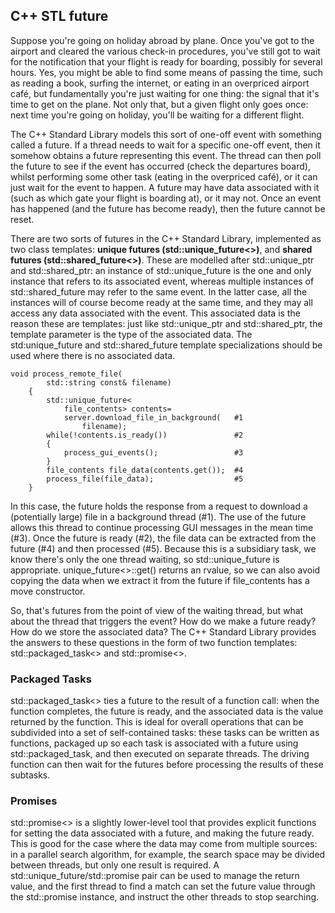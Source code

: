 ## C++ STL future
Suppose you're going on holiday abroad by plane. Once you've got to the airport and cleared the various check-in procedures, you've still got to wait for the notification that your flight is ready for boarding, possibly for several hours. Yes, you might be able to find some means of passing the time, such as reading a book, surfing the internet, or eating in an overpriced airport café, but fundamentally you're just waiting for one thing: the signal that it's time to get on the plane. Not only that, but a given flight only goes once: next time you're going on holiday, you'll be waiting for a different flight.

The C++ Standard Library models this sort of one-off event with something called a future. If a thread needs to wait for a specific one-off event, then it somehow obtains a future representing this event. The thread can then poll the future to see if the event has occurred (check the departures board), whilst performing some other task (eating in the overpriced café), or it can just wait for the event to happen. A future may have data associated with it (such as which gate your flight is boarding at), or it may not. Once an event has happened (and the future has become ready), then the future cannot be reset.

There are two sorts of futures in the C++ Standard Library, implemented as two class templates: __unique futures (std::unique_future<>)__, and __shared futures (std::shared_future<>)__. These are modelled after std::unique_ptr and std::shared_ptr: an instance of std::unique_future is the one and only instance that refers to its associated event, whereas multiple instances of std::shared_future may refer to the same event. In the latter case, all the instances will of course become ready at the same time, and they may all access any data associated with the event. This associated data is the reason these are templates: just like std::unique_ptr and std::shared_ptr, the template parameter is the type of the associated data. The std:unique_future<void> and std::shared_future<void> template specializations should be used where there is no associated data.

```
void process_remote_file(
        std::string const& filename)
    {
        std::unique_future<
            file_contents> contents=
            server.download_file_in_background(   #1
                filename);
        while(!contents.is_ready())               #2
        {
            process_gui_events();                 #3
        }
        file_contents file_data(contents.get());  #4
        process_file(file_data);                  #5
    }
```

In this case, the future holds the response from a request to download a (potentially large) file in a background thread (#1). The use of the future allows this thread to continue processing GUI messages in the mean time (#3). Once the future is ready (#2), the file data can be extracted from the future (#4) and then processed (#5). Because this is a subsidiary task, we know there's only the one thread waiting, so std::unique_future is appropriate. unique_future<>::get() returns an rvalue, so we can also avoid copying the data when we extract it from the future if file_contents has a move constructor.


So, that's futures from the point of view of the waiting thread, but what about the thread that triggers the event? How do we make a future ready? How do we store the associated data? The C++ Standard Library provides the answers to these questions in the form of two function templates: std::packaged_task<> and std::promise<>.

### Packaged Tasks
std::packaged_task<> ties a future to the result of a function call: when the function completes, the future is ready, and the associated data is the value returned by the function. This is ideal for overall operations that can be subdivided into a set of self-contained tasks: these tasks can be written as functions, packaged up so each task is associated with a future using std::packaged_task, and then executed on separate threads. The driving function can then wait for the futures before processing the results of these subtasks.

### Promises
std::promise<> is a slightly lower-level tool that provides explicit functions for setting the data associated with a future, and making the future ready. This is good for the case where the data may come from multiple sources: in a parallel search algorithm, for example, the search space may be divided between threads, but only one result is required. A std::unique_future/std::promise pair can be used to manage the return value, and the first thread to find a match can set the future value through the std::promise instance, and instruct the other threads to stop searching.
